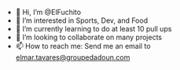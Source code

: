 - 👋 Hi, I’m @ElFuchito
- 👀 I’m interested in Sports, Dev, and Food
- 🌱 I’m currently learning to do at least 10 pull ups
- 💞️ I’m looking to collaborate on many projects
- 📫 How to reach me: Send me an email to elmar.tavares@groupedadoun.com

<!---
ElFuchito/ElFuchito is a ✨ special ✨ repository because its `README.md` (this file) appears on your GitHub profile.
You can click the Preview link to take a look at your changes.
--->
